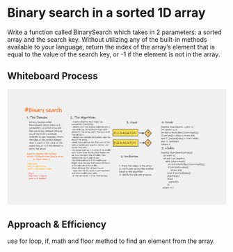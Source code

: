 # Binary search in a sorted 1D array

Write a function called BinarySearch which takes in 2 parameters: a sorted array and the search key. Without utilizing any of the built-in methods available to your language, return the index of the array’s element that is equal to the value of the search key, or -1 if the element is not in the array.

## Whiteboard Process

![array-insert-shift](./ch3binarySearch.png)

## Approach & Efficiency
use for loop, if, math and floor method to find an element from the array.
